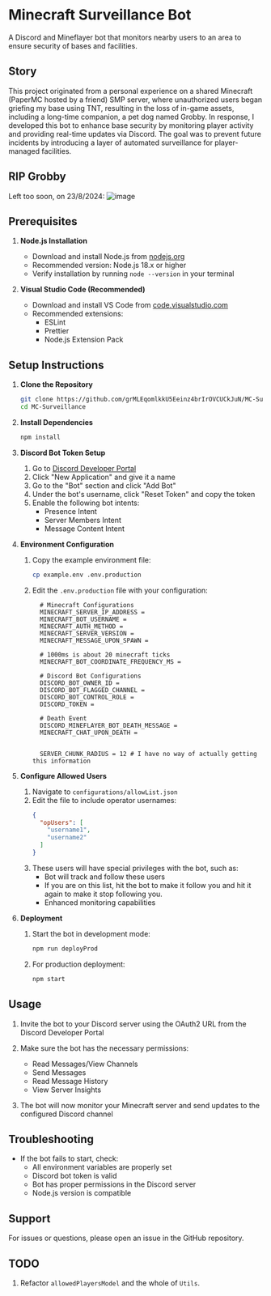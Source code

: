 # Minecraft Surveillance Bot

A Discord and Mineflayer bot that monitors nearby users to an area to ensure security of bases and facilities.
## Story

This project originated from a personal experience on a shared Minecraft (PaperMC hosted by a friend) SMP server, where unauthorized users began griefing my base using TNT, resulting in the loss of in-game assets, including a long-time companion, a pet dog named Grobby. In response, I developed this bot to enhance base security by monitoring player activity and providing real-time updates via Discord. The goal was to prevent future incidents by introducing a layer of automated surveillance for player-managed facilities.

## RIP Grobby
Left too soon, on 23/8/2024:
![image](https://github.com/user-attachments/assets/fe380cb6-9a94-4a92-8434-7a116a2a4eab)


## Prerequisites

1. **Node.js Installation**

   - Download and install Node.js from [nodejs.org](https://nodejs.org/)
   - Recommended version: Node.js 18.x or higher
   - Verify installation by running `node --version` in your terminal

2. **Visual Studio Code (Recommended)**
   - Download and install VS Code from [code.visualstudio.com](https://code.visualstudio.com/)
   - Recommended extensions:
     - ESLint
     - Prettier
     - Node.js Extension Pack

## Setup Instructions

1. **Clone the Repository**

   ```bash
   git clone https://github.com/grMLEqomlkkU5Eeinz4brIrOVCUCkJuN/MC-Surveillance
   cd MC-Surveillance
   ```

2. **Install Dependencies**

   ```bash
   npm install
   ```

3. **Discord Bot Token Setup**

   1. Go to [Discord Developer Portal](https://discord.com/developers/applications)
   2. Click "New Application" and give it a name
   3. Go to the "Bot" section and click "Add Bot"
   4. Under the bot's username, click "Reset Token" and copy the token
   5. Enable the following bot intents:
      - Presence Intent
      - Server Members Intent
      - Message Content Intent

4. **Environment Configuration**

   1. Copy the example environment file:
      ```bash
      cp example.env .env.production
      ```
   2. Edit the `.env.production` file with your configuration:

      ```
		# Minecraft Configurations
		MINECRAFT_SERVER_IP_ADDRESS =
		MINECRAFT_BOT_USERNAME =
		MINECRAFT_AUTH_METHOD =
		MINECRAFT_SERVER_VERSION =
		MINECRAFT_MESSAGE_UPON_SPAWN =
		
		# 1000ms is about 20 minecraft ticks
		MINECRAFT_BOT_COORDINATE_FREQUENCY_MS =
		
		# Discord Bot Configurations
		DISCORD_BOT_OWNER_ID =
		DISCORD_BOT_FLAGGED_CHANNEL =
		DISCORD_BOT_CONTROL_ROLE =
		DISCORD_TOKEN =
		
		# Death Event
		DISCORD_MINEFLAYER_BOT_DEATH_MESSAGE =
		MINECRAFT_CHAT_UPON_DEATH =
		
		
		SERVER_CHUNK_RADIUS = 12 # I have no way of actually getting this information
      ```

5. **Configure Allowed Users**
   1. Navigate to `configurations/allowList.json`
   2. Edit the file to include operator usernames:
      ```json
      {
        "opUsers": [
          "username1",
          "username2"
        ]
      }
      ```
   3. These users will have special privileges with the bot, such as:
      - Bot will track and follow these users
	  - If you are on this list, hit the bot to make it follow you and hit it again to make it stop following you.
      - Enhanced monitoring capabilities

6. **Deployment**
   1. Start the bot in development mode:
      ```bash
      npm run deployProd
      ```
   2. For production deployment:
      ```bash
      npm start
      ```

## Usage

1. Invite the bot to your Discord server using the OAuth2 URL from the Discord Developer Portal
2. Make sure the bot has the necessary permissions:

   - Read Messages/View Channels
   - Send Messages
   - Read Message History
   - View Server Insights

3. The bot will now monitor your Minecraft server and send updates to the configured Discord channel

## Troubleshooting

- If the bot fails to start, check:
  - All environment variables are properly set
  - Discord bot token is valid
  - Bot has proper permissions in the Discord server
  - Node.js version is compatible

## Support

For issues or questions, please open an issue in the GitHub repository.


## TODO

1. Refactor `allowedPlayersModel` and the whole of `Utils`.
